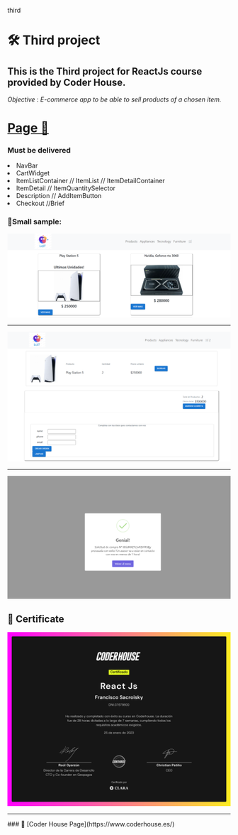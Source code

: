 third<h1 >🛠️ Third project </h1>

<h2 >This is the Third project for ReactJs course provided by Coder House.  </h2>




*Objective* : _E-commerce app to be able to sell products of a chosen item._

#  [Page 🚀](https://sacroisky-francisco-react.vercel.app/)
### Must be delivered

  <li>NavBar
</li>
  <li>CartWidget</li>
  <li>ItemListContainer // ItemList // ItemDetailContainer</li>
    <li>ItemDetail // ItemQuantitySelector</li>
      <li>Description // AddItemButton</li>
        <li>Checkout //Brief </li>

 ### 🔩Small sample:

<img src="./asset/img__1.png">
<hr>
<img  src="./asset/img__2.png">
<hr>
<img  src="./asset/img_3.png">

## 📄 Certificate
<img  src="./asset/63f0f6630b4bef000f4a6d7e.png">
<hr>
### 🚀 [Coder House Page](https://www.coderhouse.es/)
















